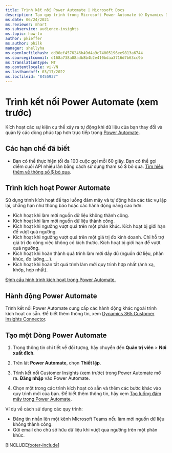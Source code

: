 ```yaml
---
title: Trình kết nối Power Automate | Microsoft Docs
description: Tạo quy trình trong Microsoft Power Automate từ Dynamics 365 Customer Insights.
ms.date: 06/24/2021
ms.reviewer: mhart
ms.subservice: audience-insights
ms.topic: how-to
author: pkieffer
ms.author: philk
manager: shellyha
ms.openlocfilehash: dd90ef4576246b49d4a9c74005196ee9813a6744
ms.sourcegitcommit: d168a738a08adb8b4b2e410bdaa3716d7b63cc9b
ms.translationtype: MT
ms.contentlocale: vi-VN
ms.lasthandoff: 03/17/2022
ms.locfileid: "8455937"
---
```

# <a name="power-automate-connector-preview"></a>Trình kết nối Power Automate (xem trước)

Kích hoạt các sự kiện cụ thể xảy ra tự động khi dữ liệu của bạn thay đổi và quản lý các dòng phức tạp hơn trực tiếp trong [Power Automate](https://flow.microsoft.com/).

## <a name="known-limitations"></a>Các hạn chế đã biết

- Bạn có thể thực hiện tối đa 100 cuộc gọi mỗi 60 giây. Bạn có thể gọi điểm cuối API nhiều lần bằng cách sử dụng tham số $ bỏ qua. [Tìm hiểu thêm về thông số $ bỏ qua](/connectors/customerinsights/#get-items-from-an-entity).

## <a name="power-automate-triggers"></a>Trình kích hoạt Power Automate

Sử dụng trình kích hoạt để tạo luồng đám mây và tự động hóa các tác vụ lặp lại, chẳng hạn như thông báo hoặc các hành động nâng cao hơn. 

- Kích hoạt khi làm mới nguồn dữ liệu không thành công. 
- Kích hoạt khi làm mới nguồn dữ liệu thành công.
- Kích hoạt khi ngưỡng vượt quá trên một phân khúc. Kích hoạt bị giới hạn để vượt quá ngưỡng.
- Kích hoạt khi ngưỡng vượt quá trên một giá trị đo kinh doanh. Chỉ hỗ trợ giá trị đo công việc không có kích thước. Kích hoạt bị giới hạn để vượt quá ngưỡng.
- Kích hoạt khi hoàn thành quá trình làm mới đầy đủ (nguồn dữ liệu, phân khúc, đo lường,...).
- Kích hoạt khi hoàn tất quá trình làm mới quy trình hợp nhất (ánh xạ, khớp, hợp nhất).

[Định cấu hình trình kích hoạt trong Power Automate.](https://flow.microsoft.com/connectors/shared_customerinsights/dynamics-365-customer-insights-connector/)

## <a name="power-automate-actions"></a>Hành động Power Automate

Trình kết nối Power Automate cung cấp các hành động khác ngoài trình kích hoạt có sẵn. Để biết thêm thông tin, xem [Dynamics 365 Customer Insights Connector](/connectors/customerinsights/).

## <a name="create-a-power-automate-flow"></a>Tạo một Dòng Power Automate

1. Trong thông tin chi tiết về đối tượng, hãy chuyển đến **Quản trị viên** > **Nơi xuất đích**.

1. Trên lát **Power Automate**, chọn **Thiết lập**.

1. Trình kết nối Customer Insights (xem trước) trong Power Automate mở ra. **Đăng nhập** vào Power Automate.

1. Chọn một trong các trình kích hoạt có sẵn và thêm các bước khác vào quy trình mới của bạn. Để biết thêm thông tin, hãy xem [Tạo luồng đám mây trong Power Automate](/power-automate/get-started-logic-flow).

Ví dụ về cách sử dụng các quy trình: 
- Đăng tin nhắn lên một kênh Microsoft Teams nếu làm mới nguồn dữ liệu không thành công. 
- Gửi email cho chủ sở hữu dữ liệu khi vượt qua ngưỡng trên một phân khúc.



[!INCLUDE[footer-include](../includes/footer-banner.md)]
